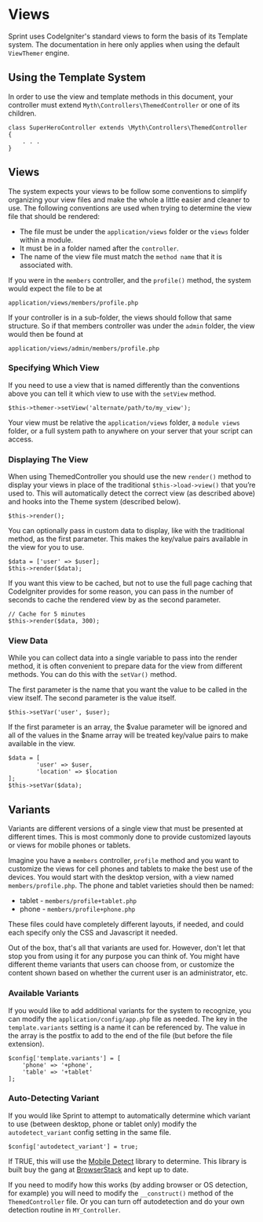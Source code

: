 # Views

Sprint uses CodeIgniter's standard views to form the basis of its Template system. The documentation in here only applies when using the default `ViewThemer` engine. 

## Using the Template System
In order to use the view and template methods in this document, your controller must extend `Myth\Controllers\ThemedController` or one of its children.

	class SuperHeroController extends \Myth\Controllers\ThemedController
	{
	    . . .
	}

## Views
The system expects your views to be follow some conventions to simplify organizing your view files and make the whole a little easier and cleaner to use.  The following conventions are used when trying to determine the view file that should be rendered: 

* The file must be under the `application/views` folder or the `views` folder within a module.
* It must be in a folder named after the `controller`.
* The name of the view file must match the `method name` that it is associated with.

If you were in the `members` controller, and the `profile()` method, the system would expect the file to be at

	application/views/members/profile.php

If your controller is in a sub-folder, the views should follow that same structure. So if that members controller was under the `admin` folder, the view would then be found at

	application/views/admin/members/profile.php


### Specifying Which View
If you need to use a view that is named differently than the conventions above you can tell it which view to use with the `setView` method.

	$this->themer->setView('alternate/path/to/my_view');
 
Your view must be relative the `application/views` folder, a `module views` folder, or a full system path to anywhere on your server that your script can access.

### Displaying The View
When using ThemedController you should use the new `render()` method to display your views in place of the traditional `$this->load->view()` that you’re used to. This will automatically detect the correct view (as described above) and hooks into the Theme system (described below).

	$this->render();

You can optionally pass in custom data to display, like with the traditional method, as the first parameter. This makes the key/value pairs available in the view for you to use. 

	$data = ['user' => $user];
	$this->render($data);

If you want this view to be cached, but not to use the full page caching that CodeIgniter provides for some reason, you can pass in the number of seconds to cache the rendered view by as the second parameter. 

	// Cache for 5 minutes
	$this->render($data, 300);

### View Data
While you can collect data into a single variable to pass into the render method, it is often convenient to prepare data for the view from different methods. You can do this with the `setVar()` method.

The first parameter is the name that you want the value to be called in the view itself. The second parameter is the value itself.

	$this->setVar('user', $user);

If the first parameter is an array, the $value parameter will be ignored and all of the values in the $name array will be treated key/value pairs to make available in the view. 

	$data = [
			'user' => $user,
			'location' => $location
	];
	$this->setVar($data);


## Variants
Variants are different versions of a single view that must be presented at different times. This is most commonly done to provide customized layouts or views for mobile phones or tablets. 

Imagine you have a `members` controller, `profile` method and you want to customize the views for cell phones and tablets to make the best use of the devices. You would start with the desktop version, with a view named `members/profile.php`. The phone and tablet varieties should then be named: 

* tablet - `members/profile+tablet.php`
* phone - `members/profile+phone.php`

These files could have completely different layouts, if needed, and could each specify only the CSS and Javascript it needed.

Out of the box, that's all that variants are used for. However, don't let that stop you from using it for any purpose you can think of. You might have different theme variants that users can choose from, or customize the content shown based on whether the current user is an administrator, etc.

### Available Variants
If you would like to add additional variants for the system to recognize, you can modify the `application/config/app.php` file as needed. The key in the `template.variants` setting is a name it can be referenced by. The value in the array is the postfix to add to the end of the file (but before the file extension).

	$config['template.variants'] = [
	    'phone' => '+phone',
	    'table' => '+tablet'
	];

### Auto-Detecting Variant
If you would like Sprint to attempt to automatically determine which variant to use (between desktop, phone or tablet only) modify the `autodetect_variant` config setting in the same file.

	$config['autodetect_variant'] = true;
 
If TRUE, this will use the [Mobile Detect](http://mobiledetect.net/) library to determine. This library is built buy the gang at [BrowserStack](http://www.browserstack.com/) and kept up to date. 

If you need to modify how this works (by adding browser or OS detection, for example) you will need to modify the `__construct()` method of the `ThemedController` file. Or you can turn off autodetection and do your own detection routine in `MY_Controller`. 

